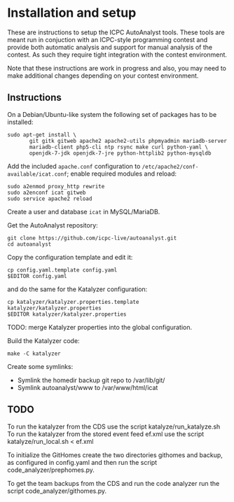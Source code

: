 # Installation and setup

These are instructions to setup the ICPC AutoAnalyst tools. These
tools are meant run in conjuction with an ICPC-style programming
contest and provide both automatic analysis and support for manual
analysis of the contest. As such they require tight integration with
the contest environment.

Note that these instructions are work in progress and also, you may
need to make additional changes depending on your contest environment.

## Instructions

On a Debian/Ubuntu-like system the following set of packages has to be
installed:
```
sudo apt-get install \
       git gitk gitweb apache2 apache2-utils phpmyadmin mariadb-server
       mariadb-client php5-cli ntp rsync make curl python-yaml \
       openjdk-7-jdk openjdk-7-jre python-httplib2 python-mysqldb
```

Add the included `apache.conf` configuration to `/etc/apache2/conf-available/icat.conf`;
enable required modules and reload:
```
sudo a2enmod proxy_http rewrite
sudo a2enconf icat gitweb
sudo service apache2 reload
```

Create a user and database `icat` in MySQL/MariaDB.

Get the AutoAnalyst repository:
```
git clone https://github.com/icpc-live/autoanalyst.git
cd autoanalyst
```

Copy the configuration template and edit it:
```
cp config.yaml.template config.yaml
$EDITOR config.yaml
```
and do the same for the Katalyzer configuration:
```
cp katalyzer/katalyzer.properties.template katalyzer/katalyzer.properties
$EDITOR katalyzer/katalyzer.properties
```
TODO: merge Katalyzer properties into the global configuration.

Build the Katalyzer code:
```
make -C katalyzer
```

Create some symlinks:
- Symlink the homedir backup git repo to /var/lib/git/
- Symlink autoanalyst/www to /var/www/html/icat


## TODO

To run the katalyzer from the CDS use the script katalyze/run_katalyze.sh
To run the katalyzer from the stored event feed ef.xml use the script katalyze/run_local.sh < ef.xml


To initialize the GitHomes create the two directories githomes and backup, as configured in config.yaml and then run the script code_analyzer/prephomes.py.

To get the team backups from the CDS and run the code analyzer run the script code_analyzer/githomes.py.
